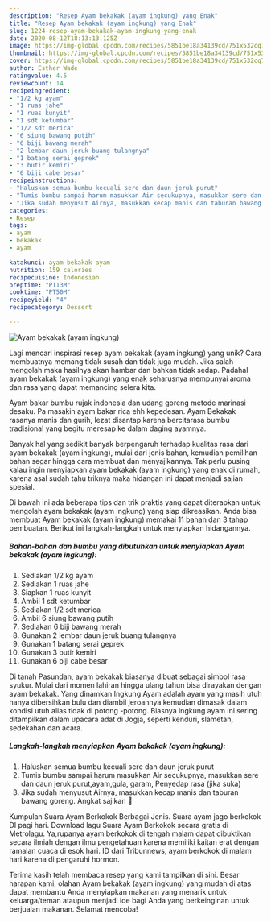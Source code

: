 ```yaml
---
description: "Resep Ayam bekakak (ayam ingkung) yang Enak"
title: "Resep Ayam bekakak (ayam ingkung) yang Enak"
slug: 1224-resep-ayam-bekakak-ayam-ingkung-yang-enak
date: 2020-08-12T18:13:13.125Z
image: https://img-global.cpcdn.com/recipes/5851be18a34139cd/751x532cq70/ayam-bekakak-ayam-ingkung-foto-resep-utama.jpg
thumbnail: https://img-global.cpcdn.com/recipes/5851be18a34139cd/751x532cq70/ayam-bekakak-ayam-ingkung-foto-resep-utama.jpg
cover: https://img-global.cpcdn.com/recipes/5851be18a34139cd/751x532cq70/ayam-bekakak-ayam-ingkung-foto-resep-utama.jpg
author: Esther Wade
ratingvalue: 4.5
reviewcount: 14
recipeingredient:
- "1/2 kg ayam"
- "1 ruas jahe"
- "1 ruas kunyit"
- "1 sdt ketumbar"
- "1/2 sdt merica"
- "6 siung bawang putih"
- "6 biji bawang merah"
- "2 lembar daun jeruk buang tulangnya"
- "1 batang serai geprek"
- "3 butir kemiri"
- "6 biji cabe besar"
recipeinstructions:
- "Haluskan semua bumbu kecuali sere dan daun jeruk purut"
- "Tumis bumbu sampai harum masukkan Air secukupnya, masukkan sere dan daun jeruk purut,ayam,gula, garam, Penyedap rasa (jika suka)"
- "Jika sudah menyusut Airnya, masukkan kecap manis dan taburan bawang goreng. Angkat sajikan 🤗"
categories:
- Resep
tags:
- ayam
- bekakak
- ayam

katakunci: ayam bekakak ayam 
nutrition: 159 calories
recipecuisine: Indonesian
preptime: "PT13M"
cooktime: "PT50M"
recipeyield: "4"
recipecategory: Dessert

---
```



![Ayam bekakak (ayam ingkung)](https://img-global.cpcdn.com/recipes/5851be18a34139cd/751x532cq70/ayam-bekakak-ayam-ingkung-foto-resep-utama.jpg)

Lagi mencari inspirasi resep ayam bekakak (ayam ingkung) yang unik? Cara membuatnya memang tidak susah dan tidak juga mudah. Jika salah mengolah maka hasilnya akan hambar dan bahkan tidak sedap. Padahal ayam bekakak (ayam ingkung) yang enak seharusnya mempunyai aroma dan rasa yang dapat memancing selera kita.

Ayam bakar bumbu rujak indonesia dan udang goreng metode marinasi desaku. Pa masakin ayam bakar rica ehh kepedesan. Ayam Bekakak rasanya manis dan gurih, lezat disantap karena bercitarasa bumbu tradisional yang begitu meresap ke dalam daging ayamnya.

Banyak hal yang sedikit banyak berpengaruh terhadap kualitas rasa dari ayam bekakak (ayam ingkung), mulai dari jenis bahan, kemudian pemilihan bahan segar hingga cara membuat dan menyajikannya. Tak perlu pusing kalau ingin menyiapkan ayam bekakak (ayam ingkung) yang enak di rumah, karena asal sudah tahu triknya maka hidangan ini dapat menjadi sajian spesial.


Di bawah ini ada beberapa tips dan trik praktis yang dapat diterapkan untuk mengolah ayam bekakak (ayam ingkung) yang siap dikreasikan. Anda bisa membuat Ayam bekakak (ayam ingkung) memakai 11 bahan dan 3 tahap pembuatan. Berikut ini langkah-langkah untuk menyiapkan hidangannya.

<!--inarticleads1-->

##### Bahan-bahan dan bumbu yang dibutuhkan untuk menyiapkan Ayam bekakak (ayam ingkung):

1. Sediakan 1/2 kg ayam
1. Sediakan 1 ruas jahe
1. Siapkan 1 ruas kunyit
1. Ambil 1 sdt ketumbar
1. Sediakan 1/2 sdt merica
1. Ambil 6 siung bawang putih
1. Sediakan 6 biji bawang merah
1. Gunakan 2 lembar daun jeruk buang tulangnya
1. Gunakan 1 batang serai geprek
1. Gunakan 3 butir kemiri
1. Gunakan 6 biji cabe besar


Di tanah Pasundan, ayam bekakak biasanya dibuat sebagai simbol rasa syukur. Mulai dari momen lahiran hingga ulang tahun bisa dirayakan dengan ayam bekakak. Yang dinamkan Ingkung Ayam adalah ayam yang masih utuh hanya dibersihkan bulu dan diambil jeroannya kemudian dimasak dalam kondisi utuh alias tidak di potong -potong. Biasnya ingkung ayam ini sering ditampilkan dalam upacara adat di Jogja, seperti kenduri, slametan, sedekahan dan acara. 

<!--inarticleads2-->

##### Langkah-langkah menyiapkan Ayam bekakak (ayam ingkung):

1. Haluskan semua bumbu kecuali sere dan daun jeruk purut
1. Tumis bumbu sampai harum masukkan Air secukupnya, masukkan sere dan daun jeruk purut,ayam,gula, garam, Penyedap rasa (jika suka)
1. Jika sudah menyusut Airnya, masukkan kecap manis dan taburan bawang goreng. Angkat sajikan 🤗


Kumpulan Suara Ayam Berkokok Berbagai Jenis. Suara ayam jago berkokok DI pagi hari. Download lagu Suara Ayam Berkokok secara gratis di Metrolagu. Ya,rupanya ayam berkokok di tengah malam dapat dibuktikan secara ilmiah dengan ilmu pengetahuan karena memiliki kaitan erat dengan ramalan cuaca di esok hari. ID dari Tribunnews, ayam berkokok di malam hari karena di pengaruhi hormon. 

Terima kasih telah membaca resep yang kami tampilkan di sini. Besar harapan kami, olahan Ayam bekakak (ayam ingkung) yang mudah di atas dapat membantu Anda menyiapkan makanan yang menarik untuk keluarga/teman ataupun menjadi ide bagi Anda yang berkeinginan untuk berjualan makanan. Selamat mencoba!
